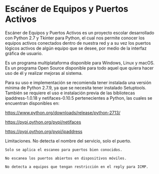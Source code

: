 # Escáner de Equipos y Puertos Activos

Escáner de Equipos y Puertos Activos es un proyecto escolar desarrollado con Python 2.7 y Tkinter para Python, el cual nos permite conocer los equipos activos conectados dentro de nuestra red y a su vez los puertos lógicos activos de algún equipo que se desee, por medio de la interfaz gráfica de usuario. 

Es un programa multiplataforma disponible para Windows, Linux y macOS. Es un programa Open Source disponible para todo aquel que quiera hacer uso de él y realizar mejoras al sistema.

Para su uso e implementación se recomienda tener instalada una versión mínima de Python 2.7.9, ya que se necesita tener instalado Setuptools. También se requiere el uso e instalación previa de las bibliotecas ipaddress-1.0.18 y netifaces-0.10.5 pertenecientes a Python, las cuales se encuentran disponibles en:

  https://www.python.org/downloads/release/python-2713/
  
  https://pypi.python.org/pypi/netifaces
  
  https://pypi.python.org/pypi/ipaddress

Limitaciones.
	No detecta el nombre del servicio, solo el puerto.
  
	Solo se aplica el escaneo para puertos bien conocidos.
  
	No escanea los puertos abiertos en dispositivos móviles.
  
	No detecta a equipos que tengan restricción en el reply para ICMP.

